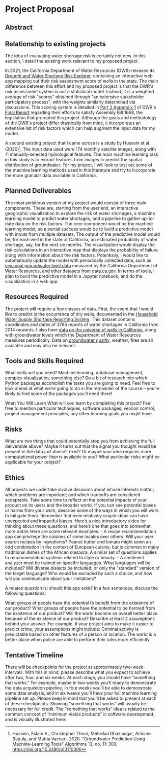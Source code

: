 # Project Proposal

## Abstract

## Relationship to existing projects

The idea of evaluating water shortage risk is certainly not new. In this section, I detail the existing work relevant to my proposed project.

In 2021, the California Department of Water Resources (DWR) released its [Drought and Water Shortage Risk Explorer](https://tableau.cnra.ca.gov/t/DWR_IntegratedDataAnalysisBranch/views/SmallWaterSystemRisk-March2021/Dashboard?%3Aembed=y&%3AisGuestRedirectFromVizportal=y), containing an interactive web app mapping out their risk assessment score of wells in the state. The main difference between this effort and my proposed project is that the DWR's risk assessment system is not a statistical model. Instead, it is a weighted average of risk "scores" obtained through "an extensive stakeholder participatory process", with the weights similarly determined via discussions. This scoring system is detailed in [Part 2 Appendix 1](https://water.ca.gov/-/media/DWR-Website/Web-Pages/Programs/Water-Use-And-Efficiency/Urban-Water-Use-Efficiency/CDAG/Part-2-Appendix-1-Scoring-Method-Final.pdf) of DWR's [Final Report](https://tableau.cnra.ca.gov/t/DWR_IntegratedDataAnalysisBranch/views/SmallWaterSystemRisk-March2021/methods?%3AshowAppBanner=false&%3Adisplay_count=n&%3AshowVizHome=n&%3Aorigin=viz_share_link&%3AisGuestRedirectFromVizportal=y&%3Aembed=y) regarding their efforts to satisfy Assembly Bill 1668, the legislation that prompted this project. Although the goals and methodology of the DWR's project differ drastically from mine, it incorporates an extensive list of risk factors which can help augment the input data for my model.

A second existing project that I came across is a study by Hussein et al. (2020)[^1]. The input data used were 174 monthly satellite images, along with 11 manually-selected hydrological features. The main machine learning task in this study is to extract features from images to predict the spatial distribution of groundwater. For my project, I will look to test out some of the machine learning methods used in this literature and try to incorporate the more granular data available in California.

[^1]: Hussein, Eslam A., Christopher Thron, Mehrdad Ghaziasgar, Antoine Bagula, and Mattia Vaccari. 2020. "Groundwater Prediction Using Machine-Learning Tools" Algorithms 13, no. 11: 300. https://doi.org/10.3390/a13110300

## Planned Deliverables

The most ambitious version of my project would consist of three main components. These are, starting from the user end, an interactive geographic visualization to explore the risk of water shortages, a machine learning model to predict water shortages, and a pipeline to gather up-to-date data on the risk factors. The core component would be the machine learning model, so a partial success would be to build a predictive model with inputs from multiple datasets. The output of the predictive model would be, for each well in the state of California, an estimated probability of water shortage, say, for the next six months. The visualization would display the risk calculations in an interactive map that displays the probability of failure along with information about the risk factors. Potentially, I would like to automatically update the model with periodically collected data, such as [seasonal groundwater level data](https://data.ca.gov/dataset/groundwater-level-seasonal-change-points) measured by the California Department of Water Resources, and other datasets from [data.ca.gov](data.ca.gov). In terms of tools, I plan to build the predictive model in a Jupyter notebook, and do the visualization in a web app.

## Resources Required

The project will require a few classes of data. First, the event that I would like to predict is the occurrence of dry wells, documented in the [Household Water Supply Shortage Reporting System](https://data.ca.gov/dataset/household-water-supply-shortage-reporting-system-data). This dataset contains coordinates and dates of 3765 reports of water shortages in California from 2014 onwards. I also have [data on the universe of wells in California](https://data.ca.gov/dataset/periodic-groundwater-level-measurements), along with groundwater levels which the Department of Water Resources measures periodically. Data on [groundwater quality](https://data.ca.gov/dataset/ground-water-water-quality-results), weather, fires are all available and may also be relevant.

## Tools and Skills Required



What skills will you need? Machine learning, database management, complex visualization, something else? Do a bit of research into which Python packages accomplish the tasks you are going to need. Feel free to look ahead at what we’re going to do in the remainder of the course – you’re likely to find some of the packages you’ll need there!

What You Will Learn
What will you learn by completing this project? Feel free to mention particular techniques, software packages, version control, project management principles, any other learning goals you might have.

## Risks
What are two things that could potentially stop you from achieving the full deliverable above? Maybe it turns out that the signal you thought would be present in the data just doesn’t exist? Or maybe your idea requires more computational power than is available to you? What particular risks might be applicable for your project?

## Ethics
All projects we undertake involve decisions about whose interests matter; which problems are important; and which tradeoffs are considered acceptable. Take some time to reflect on the potential impacts of your product on its users and the broader world. If you can see potential biases or harms from your work, describe some of the ways in which you will work to mitigate them. Remember that even relatively simple ideas can have unexpected and impactful biases. Here’s a nice introductory video for thinking about these questions, and here’s one that goes into somewhat more detail. Here are some relevant examples: - A recipe recommendation app can privilege the cuisines of some locales over others. Will your user search recipes by ingredients? Peanut butter and tomato might seem an odd combination in the context of European cuisine, but is common in many traditional dishes of the African diaspora. A similar set of questions applies to recommendation systems related to style or beauty. - A sentiment analyzer must be trained on specific languages. What languages will be included? Will diverse dialects be included, or only the “standard” version of the target language? Who would be excluded by such a choice, and how will you communicate about your limitations?

A related question is: should this app exist? In a few sentences, discuss the following questions:

What groups of people have the potential to benefit from the existence of our product?
What groups of people have the potential to be harmed from the existence of our product?
Will the world become an overall better place because of the existence of our product? Describe at least 2 assumptions behind your answer. For example, if your project aims to make it easier to predict crime, your assumptions might include:
Criminal activity is predictable based on other features of a person or location.
The world is a better place when police are able to perform their roles more efficiently.

## Tentative Timeline
There will be checkpoints for the project at approximately two-week intervals. With this in mind, please describe what you expect to achieve after two, four, and six weeks. At each stage, you should have “something that works.” For example, maybe in two weeks you’ll ready to demonstrate the data acquisition pipeline, in four weeks you’ll be able to demonstrate some data analysis, and in six weeks you’ll have your full machine learning pipeline set up. Please keep in mind that you’ll be asked to present at each of these checkpoints. Showing “something that works” will usually be necessary for full credit. The “something that works” idea is related to the common concept of “minimum viable products” in software development, and is visually illustrated here:
